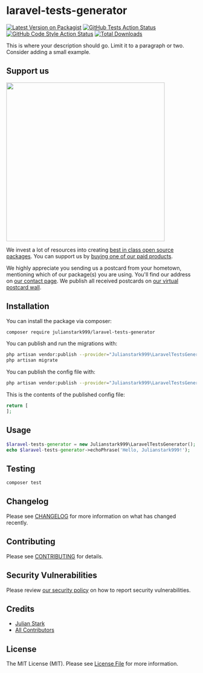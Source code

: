 # laravel-tests-generator

[![Latest Version on Packagist](https://img.shields.io/packagist/v/julianstark999/laravel-tests-generator.svg?style=flat-square)](https://packagist.org/packages/julianstark999/laravel-tests-generator)
[![GitHub Tests Action Status](https://img.shields.io/github/workflow/status/julianstark999/laravel-tests-generator/run-tests?label=tests)](https://github.com/julianstark999/laravel-tests-generator/actions?query=workflow%3ATests+branch%3Amaster)
[![GitHub Code Style Action Status](https://img.shields.io/github/workflow/status/julianstark999/laravel-tests-generator/Check%20&%20fix%20styling?label=code%20style)](https://github.com/julianstark999/laravel-tests-generator/actions?query=workflow%3A"Check+%26+fix+styling"+branch%3Amaster)
[![Total Downloads](https://img.shields.io/packagist/dt/julianstark999/laravel-tests-generator.svg?style=flat-square)](https://packagist.org/packages/julianstark999/laravel-tests-generator)


This is where your description should go. Limit it to a paragraph or two. Consider adding a small example.

## Support us

[<img src="https://github-ads.s3.eu-central-1.amazonaws.com/package-laravel-tests-generator-laravel.jpg?t=1" width="419px" />](https://spatie.be/github-ad-click/package-laravel-tests-generator-laravel)

We invest a lot of resources into creating [best in class open source packages](https://spatie.be/open-source). You can support us by [buying one of our paid products](https://spatie.be/open-source/support-us).

We highly appreciate you sending us a postcard from your hometown, mentioning which of our package(s) you are using. You'll find our address on [our contact page](https://spatie.be/about-us). We publish all received postcards on [our virtual postcard wall](https://spatie.be/open-source/postcards).

## Installation

You can install the package via composer:

```bash
composer require julianstark999/laravel-tests-generator
```

You can publish and run the migrations with:

```bash
php artisan vendor:publish --provider="Julianstark999\LaravelTestsGenerator\LaravelTestsGeneratorServiceProvider" --tag="laravel-tests-generator-migrations"
php artisan migrate
```

You can publish the config file with:
```bash
php artisan vendor:publish --provider="Julianstark999\LaravelTestsGenerator\LaravelTestsGeneratorServiceProvider" --tag="laravel-tests-generator-config"
```

This is the contents of the published config file:

```php
return [
];
```

## Usage

```php
$laravel-tests-generator = new Julianstark999\LaravelTestsGenerator();
echo $laravel-tests-generator->echoPhrase('Hello, Julianstark999!');
```

## Testing

```bash
composer test
```

## Changelog

Please see [CHANGELOG](CHANGELOG.md) for more information on what has changed recently.

## Contributing

Please see [CONTRIBUTING](.github/CONTRIBUTING.md) for details.

## Security Vulnerabilities

Please review [our security policy](../../security/policy) on how to report security vulnerabilities.

## Credits

- [Julian Stark](https://github.com/julianstark999)
- [All Contributors](../../contributors)

## License

The MIT License (MIT). Please see [License File](LICENSE.md) for more information.
